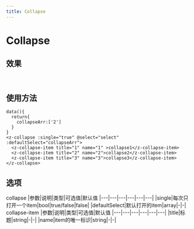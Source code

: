 ```yaml
---
title: Collapse
---
```

# Collapse

## 效果
<br/>
<collapse-demo></collapse-demo>

## 使用方法
```vue
data(){
  return{
    collapseArr:['2']
  }
}
<z-collapse :single="true" @select="select" :defaultSelect="collapseArr">
  <z-collapse-item title="1" name="1" >collapse1</z-collapse-item>
  <z-collapse-item title="2" name="2">collapse2</z-collapse-item>
  <z-collapse-item title="3" name="3">collapse3</z-collapse-item>
</z-collapse>
```
## 选项
collapse
|参数|说明|类型|可选值|默认值
|---|---|---|---|---|---|
|single|每次只打开一个item|bool|true/false|false|
|defaultSelect|默认打开的item|array|-|-|
collapse-item
|参数|说明|类型|可选值|默认值
|---|---|---|---|---|---|
|title|标题|string|-|-|
|name|item的唯一标识|string|-|-|
